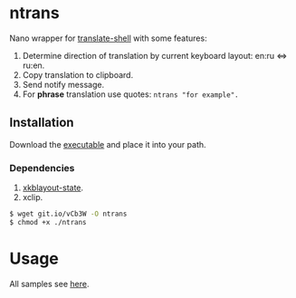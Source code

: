 ntrans
==============
Nano wrapper for [translate-shell](https://github.com/soimort/translate-shell) with some features:

1. Determine direction of translation by current keyboard layout: en:ru <=> ru:en.
2. Copy translation to clipboard.
3. Send notify message.
4. For **phrase** translation use quotes: ```ntrans "for example".```

## Installation

Download the [executable](http://git.io/vCb3W) and place it into your path.

### Dependencies
1. [xkblayout-state](https://github.com/nonpop/xkblayout-state).
2. xclip.


```bash
$ wget git.io/vCb3W -O ntrans 
$ chmod +x ./ntrans
```
# Usage

All samples see [here](https://github.com/soimort/translate-shell#introduction-by-examples).
